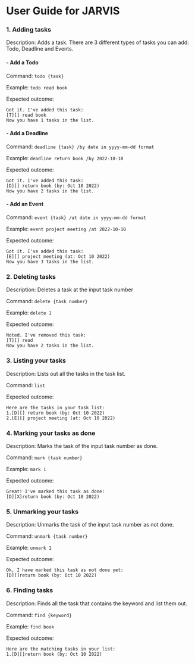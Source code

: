 # User Guide for JARVIS

### 1. Adding tasks

Description: Adds a task. There are 3 different types of tasks you can add: Todo, Deadline and Events.

#### - Add a Todo

Command: `todo {task}`

Example: `todo read book`

Expected outcome:
```
Got it. I've added this task:
[T][] read book
Now you have 1 tasks in the list.
```

#### - Add a Deadline

Command: `deadline {task} /by date in yyyy-mm-dd format`

Example: `deadline return book /by 2022-10-10`

Expected outcome:
```
Got it. I've added this task:
[D][] return book (by: Oct 10 2022)
Now you have 2 tasks in the list.
```

#### - Add an Event

Command: `event {task} /at date in yyyy-mm-dd format`

Example: `event project meeting /at 2022-10-10`

Expected outcome:
```
Got it. I've added this task:
[E][] project meeting (at: Oct 10 2022)
Now you have 3 tasks in the list.
```

### 2. Deleting tasks

Description: Deletes a task at the input task number

Command: `delete {task number}`

Example: `delete 1`

Expected outcome:
```
Noted. I've removed this task:
[T][] read
Now you have 2 tasks in the list.
```

### 3. Listing your tasks

Description: Lists out all the tasks in the task list.

Command: `list`

Expected outcome:
```
Here are the tasks in your task list:
1.[D][] return book (by: Oct 10 2022)
2.[E][] project meeting (at: Oct 10 2022)
```

### 4. Marking your tasks as done

Description: Marks the task of the input task number as done.

Command: `mark {task number}`

Example: `mark 1`

Expected outcome:
```
Great! I've marked this task as done:
[D][X]return book (by: Oct 10 2022)
```


### 5. Unmarking your tasks

Description: Unmarks the task of the input task number as not done.

Command: `unmark {task number}`

Example: `unmark 1`

Expected outcome:
```
Ok, I have marked this task as not done yet:
[D][]return book (by: Oct 10 2022)
```

### 6. Finding tasks

Description: Finds all the task that contains the keyword and list them out.

Command: `find {keyword}`

Example: `find book`

Expected outcome:
```
Here are the matching tasks in your list:
1.[D][]return book (by: Oct 10 2022)
```
